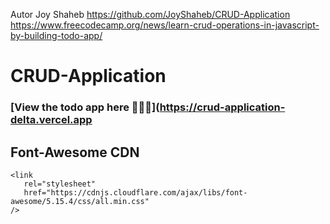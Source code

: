 Autor Joy Shaheb 
https://github.com/JoyShaheb/CRUD-Application
https://www.freecodecamp.org/news/learn-crud-operations-in-javascript-by-building-todo-app/

      
# CRUD-Application

### [View the todo app here 🚀🚀🚀](https://crud-application-delta.vercel.app

## Font-Awesome CDN 
```
<link
   rel="stylesheet"
   href="https://cdnjs.cloudflare.com/ajax/libs/font-awesome/5.15.4/css/all.min.css"
/>
```

